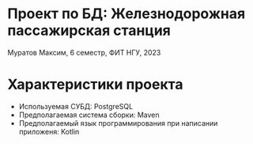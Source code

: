 # Проект по БД: Железнодорожная пассажирская станция
Муратов Максим, 6 семестр, ФИТ НГУ, 2023

# Характеристики проекта
* Используемая СУБД: PostgreSQL
* Предполагаемая система сборки: Maven
* Предполагаемый язык программирования при написании приложеня: Kotlin
